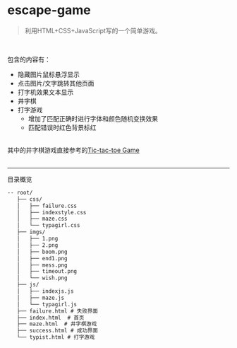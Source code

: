 # escape-game

>利用HTML+CSS+JavaScript写的一个简单游戏。

<br>

包含的内容有：
- 隐藏图片鼠标悬浮显示
- 点击图片/文字跳转其他页面
- 打字机效果文本显示
- 井字棋
- 打字游戏
  - 增加了匹配正确时进行字体和颜色随机变换效果
  - 匹配错误时红色背景标红

<br>
其中的井字棋游戏直接参考的<a href="https://github.com/SudeepAcharjee/The-50-Front-end-Project/tree/main/12.Tic-tac-toe%20Game">Tic-tac-toe Game</a><br>

<br>
<hr>
目录概览

```txt
-- root/
   ├── css/
   │   ├── failure.css
   │   ├── indexstyle.css
   │   ├── maze.css
   │   └── typagirl.css
   ├── imgs/
   │   ├── 1.png
   │   ├── 2.png
   │   ├── boom.png
   │   ├── end1.png
   │   ├── mess.png
   │   ├── timeout.png
   │   └── wish.png
   ├── js/
   │   ├── indexjs.js
   │   ├── maze.js
   │   └── typagirl.js
   ├── failure.html # 失败界面
   ├── index.html  # 首页
   ├── maze.html  # 井字棋游戏
   ├── success.html # 成功界面
   └── typist.html # 打字游戏

```
